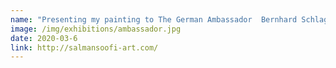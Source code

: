 ```yaml
---
name: "Presenting my painting to The German Ambassador  Bernhard Schlagheck on 6th March 2020"
image: /img/exhibitions/ambassador.jpg
date: 2020-03-6
link: http://salmansoofi-art.com/
---
```


